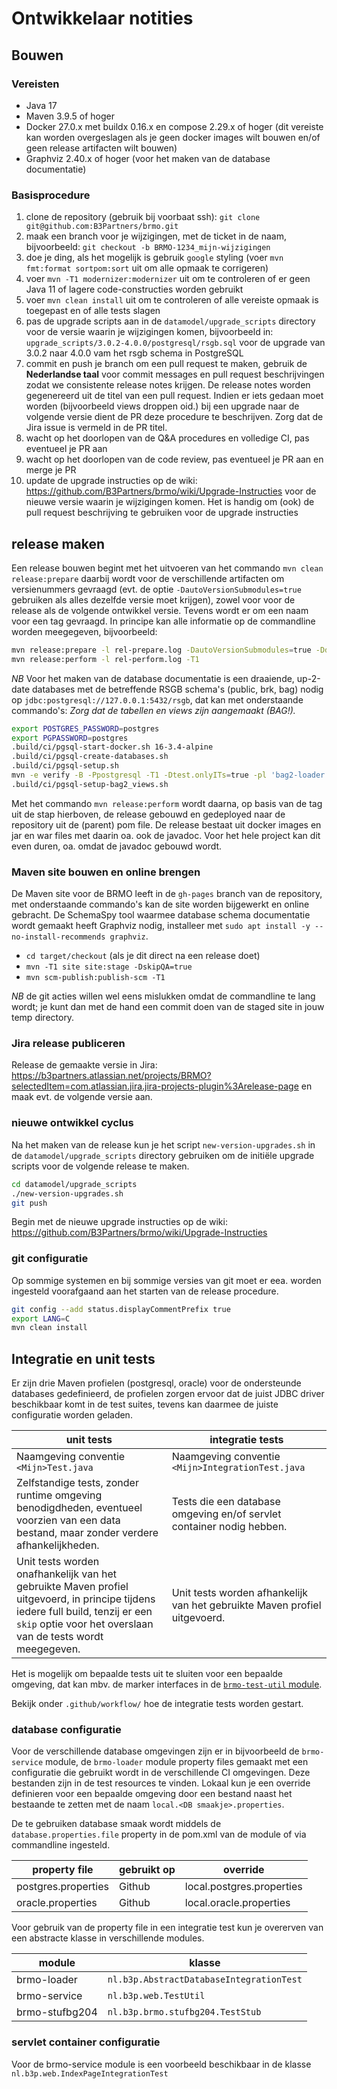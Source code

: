 # Ontwikkelaar notities

## Bouwen

### Vereisten

- Java 17
- Maven 3.9.5 of hoger
- Docker 27.0.x met buildx 0.16.x en compose 2.29.x of hoger (dit vereiste kan worden overgeslagen als je geen 
  docker images wilt bouwen en/of geen release artifacten wilt bouwen)
- Graphviz 2.40.x of hoger (voor het maken van de database documentatie)

### Basisprocedure

1. clone de repository (gebruik bij voorbaat ssh): `git clone git@github.com:B3Partners/brmo.git`
1. maak een branch voor je wijzigingen, met de ticket in de naam, bijvoorbeeld: `git checkout -b BRMO-1234_mijn-wijzigingen` 
1. doe je ding, als het mogelijk is gebruik `google` styling (voer `mvn fmt:format sortpom:sort` uit om alle opmaak te corrigeren)
2. voer `mvn -T1 modernizer:modernizer` uit om te controleren of er geen Java 11 of lagere code-constructies worden gebruikt
2. voer `mvn clean install` uit om te controleren of alle vereiste opmaak is toegepast en of alle tests slagen
2. pas de upgrade scripts aan in de `datamodel/upgrade_scripts` directory voor de versie waarin je wijzigingen komen, 
   bijvoorbeeld in: `upgrade_scripts/3.0.2-4.0.0/postgresql/rsgb.sql` voor de upgrade van 3.0.2 naar 4.0.0 vam het rsgb schema in PostgreSQL 
3. commit en push je branch om een pull request te maken, gebruik de **Nederlandse taal** voor commit messages en pull
   request beschrijvingen zodat we consistente release notes krijgen. De release notes worden gegenereerd uit de titel van
   een pull request. Indien er iets gedaan moet worden (bijvoorbeeld views droppen oid.) bij een upgrade naar de 
   volgende versie dient de PR deze procedure te beschrijven. Zorg dat de Jira issue is vermeld in de PR titel. 
4. wacht op het doorlopen van de Q&A procedures en volledige CI, pas eventueel je PR aan
5. wacht op het doorlopen van de code review, pas eventueel je PR aan en merge je PR
6. update de upgrade instructies op de wiki: https://github.com/B3Partners/brmo/wiki/Upgrade-Instructies voor de nieuwe 
   versie waarin je wijzigingen komen. Het is handig om (ook) de pull request beschrijving te gebruiken voor de upgrade instructies

## release maken

Een release bouwen begint met het uitvoeren van het commando `mvn clean release:prepare`
daarbij wordt voor de verschillende artifacten om versienummers gevraagd (evt. de
optie `-DautoVersionSubmodules=true` gebruiken als alles dezelfde versie moet krijgen),
zowel voor voor de release als de volgende ontwikkel versie.
Tevens wordt er om een naam voor een tag gevraagd. In principe kan alle informatie op de
commandline worden meegegeven, bijvoorbeeld:

```bash
mvn release:prepare -l rel-prepare.log -DautoVersionSubmodules=true -DdevelopmentVersion=4.0.0-SNAPSHOT -DreleaseVersion=4.0.0 -Dtag=v4.0.0 -T1
mvn release:perform -l rel-perform.log -T1
```

_NB_ Voor het maken van de database documentatie is een draaiende, up-2-date databases met de betreffende RSGB
schema's (public, brk, bag) nodig op `jdbc:postgresql://127.0.0.1:5432/rsgb`, dat kan met onderstaande commando's:
_Zorg dat de tabellen en views zijn aangemaakt (BAG!)._

```bash
export POSTGRES_PASSWORD=postgres
export PGPASSWORD=postgres
.build/ci/pgsql-start-docker.sh 16-3.4-alpine
.build/ci/pgsql-create-databases.sh
.build/ci/pgsql-setup.sh
mvn -e verify -B -Ppostgresql -T1 -Dtest.onlyITs=true -pl 'bag2-loader' -DskipQA=true
.build/ci/pgsql-setup-bag2_views.sh
```

Met het commando `mvn release:perform` wordt daarna, op basis van de tag uit de
stap hierboven, de release gebouwd en gedeployed naar de repository uit de (parent)
pom file. De release bestaat uit docker images en jar en war files met daarin oa. ook de javadoc.
Voor het hele project kan dit even duren, oa. omdat de javadoc gebouwd wordt.

### Maven site bouwen en online brengen

De Maven site voor de BRMO leeft in de `gh-pages` branch van de repository, met onderstaande commando's kan de site
worden bijgewerkt en online gebracht. De SchemaSpy tool waarmee database schema documentatie wordt gemaakt heeft 
Graphviz nodig, installeer met `sudo apt install -y --no-install-recommends graphviz`.

- `cd target/checkout` (als je dit direct na een release doet)
- `mvn -T1 site site:stage -DskipQA=true`
- `mvn scm-publish:publish-scm -T1`

_NB_ de git acties willen wel eens mislukken omdat de commandline te lang wordt; je kunt dan met de hand een commit 
doen van de staged site in jouw temp directory.

### Jira release publiceren

Release de gemaakte versie in Jira: https://b3partners.atlassian.net/projects/BRMO?selectedItem=com.atlassian.jira.jira-projects-plugin%3Arelease-page
en maak evt. de volgende versie aan.

### nieuwe ontwikkel cyclus

Na het maken van de release kun je het script `new-version-upgrades.sh` in de `datamodel/upgrade_scripts` directory
gebruiken om de initiële upgrade scripts voor de volgende release te maken.

```bash
cd datamodel/upgrade_scripts
./new-version-upgrades.sh
git push
```

Begin met de nieuwe upgrade instructies op de wiki: https://github.com/B3Partners/brmo/wiki/Upgrade-Instructies


### git configuratie

Op sommige systemen en bij sommige versies van git moet er eea. worden ingesteld voorafgaand aan het starten van de
release procedure.

```bash
git config --add status.displayCommentPrefix true
export LANG=C
mvn clean install
```

## Integratie en unit tests

Er zijn drie Maven profielen (postgresql, oracle) voor de ondersteunde databases gedefinieerd,
de profielen zorgen ervoor dat de juist JDBC driver beschikbaar komt in de test suites,
tevens kan daarmee de juiste configuratie worden geladen.

| unit tests                                                                                                                                                                                      | integratie tests                                                          |
|-------------------------------------------------------------------------------------------------------------------------------------------------------------------------------------------------|---------------------------------------------------------------------------|
| Naamgeving conventie `<Mijn>Test.java`                                                                                                                                                          | Naamgeving conventie `<Mijn>IntegrationTest.java`                         |
| Zelfstandige tests, zonder runtime omgeving benodigdheden, eventueel voorzien van een data bestand, maar zonder verdere afhankelijkheden.                                                       | Tests die een database omgeving en/of servlet container nodig hebben.     |
| Unit tests worden onafhankelijk van het gebruikte Maven profiel uitgevoerd, in principe tijdens iedere full build, tenzij er een `skip` optie voor het overslaan van de tests wordt meegegeven. | Unit tests worden afhankelijk van het gebruikte Maven profiel uitgevoerd. |

Het is mogelijk om bepaalde tests uit te sluiten voor een bepaalde omgeving, dat kan mbv. de marker interfaces in
de [`brmo-test-util` module](/brmo/brmo-test-util/index.html).

Bekijk onder `.github/workflow/` hoe de integratie tests worden gestart.

### database configuratie

Voor de verschillende database omgevingen zijn er in bijvoorbeeld de `brmo-service` module,
de `brmo-loader` module property files gemaakt met een
configuratie die gebruikt wordt in de verschillende CI omgevingen. Deze bestanden zijn
in de test resources te vinden. Lokaal kun je een override definieren voor een bepaalde
omgeving door een bestand naast het bestaande te zetten met de naam `local.<DB smaakje>.properties`.

De te gebruiken database smaak wordt middels de `database.properties.file` property in de pom.xml van de
module of via commandline ingesteld.

| property file       | gebruikt op | override                  |
|---------------------|-------------|---------------------------|
| postgres.properties | Github      | local.postgres.properties |
| oracle.properties   | Github      | local.oracle.properties   |

Voor gebruik van de property file in een integratie test kun je overerven van een
abstracte klasse in verschillende modules.

| module         | klasse                                   |
|----------------|------------------------------------------|
| brmo-loader    | `nl.b3p.AbstractDatabaseIntegrationTest` |
| brmo-service   | `nl.b3p.web.TestUtil`                    |
| brmo-stufbg204 | `nl.b3p.brmo.stufbg204.TestStub`         |

### servlet container configuratie

Voor de brmo-service module is een voorbeeld beschikbaar in de klasse `nl.b3p.web.IndexPageIntegrationTest`

